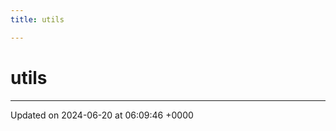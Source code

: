 ```yaml
---
title: utils

---
```


# utils








-------------------------------

Updated on 2024-06-20 at 06:09:46 +0000